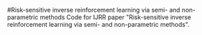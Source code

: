 #Risk-sensitive inverse reinforcement learning via semi- and non-parametric methods
Code for IJRR paper "Risk-sensitive inverse reinforcement learning via semi- and non-parametric methods".
